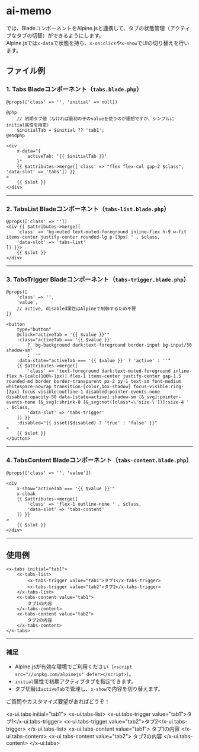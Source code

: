 


# ai-memo


では、BladeコンポーネントをAlpine.jsと連携して、タブの状態管理（アクティブなタブの切替）ができるようにします。  
Alpine.jsでは`x-data`で状態を持ち、`x-on:click`や`x-show`でUIの切り替えを行います。

## ファイル例

### 1. Tabs Bladeコンポーネント（`tabs.blade.php`）

```blade name=resources/views/components/tabs.blade.php
@props(['class' => '', 'initial' => null])

@php
    // 初期タブ値（なければ最初の子のvalueを使うのが理想ですが、シンプルにinitial属性を用意）
    $initialTab = $initial ?? 'tab1';
@endphp

<div 
    x-data="{
        activeTab: '{{ $initialTab }}'
    }"
    {{ $attributes->merge(['class' => "flex flex-col gap-2 $class", 'data-slot' => 'tabs']) }}
>
    {{ $slot }}
</div>
```

---

### 2. TabsList Bladeコンポーネント（`tabs-list.blade.php`）

```blade name=resources/views/components/tabs-list.blade.php
@props(['class' => ''])
<div {{ $attributes->merge([
    'class' => 'bg-muted text-muted-foreground inline-flex h-9 w-fit items-center justify-center rounded-lg p-[3px] ' . $class,
    'data-slot' => 'tabs-list'
]) }}>
    {{ $slot }}
</div>
```

---

### 3. TabsTrigger Bladeコンポーネント（`tabs-trigger.blade.php`）

```blade name=resources/views/components/tabs-trigger.blade.php
@props([
    'class' => '',
    'value',
    // active, disabled属性はAlpineで制御するため不要
])

<button
    type="button"
    @click="activeTab = '{{ $value }}'"
    :class="activeTab === '{{ $value }}' 
        ? 'bg-background dark:text-foreground border-input bg-input/30 shadow-sm' 
        : ''"
    :data-state="activeTab === '{{ $value }}' ? 'active' : ''"
    {{ $attributes->merge([
        'class' => 'text-foreground dark:text-muted-foreground inline-flex h-[calc(100%-1px)] flex-1 items-center justify-center gap-1.5 rounded-md border border-transparent px-2 py-1 text-sm font-medium whitespace-nowrap transition-[color,box-shadow] focus-visible:ring-[3px] focus-visible:outline-1 disabled:pointer-events-none disabled:opacity-50 data-[state=active]:shadow-sm [&_svg]:pointer-events-none [&_svg]:shrink-0 [&_svg:not([class*=\'size-\'])]:size-4 ' . $class,
        'data-slot' => 'tabs-trigger'
    ]) }}
    :disabled="{{ isset($disabled) ? 'true' : 'false' }}"
>
    {{ $slot }}
</button>
```

---

### 4. TabsContent Bladeコンポーネント（`tabs-content.blade.php`）

```blade name=resources/views/components/tabs-content.blade.php
@props(['class' => '', 'value'])

<div
    x-show="activeTab === '{{ $value }}'"
    x-cloak
    {{ $attributes->merge([
        'class' => 'flex-1 outline-none ' . $class,
        'data-slot' => 'tabs-content'
    ]) }}
>
    {{ $slot }}
</div>
```

---

## 使用例

```blade
<x-tabs initial="tab1">
    <x-tabs-list>
        <x-tabs-trigger value="tab1">タブ1</x-tabs-trigger>
        <x-tabs-trigger value="tab2">タブ2</x-tabs-trigger>
    </x-tabs-list>
    <x-tabs-content value="tab1">
        タブ1の内容
    </x-tabs-content>
    <x-tabs-content value="tab2">
        タブ2の内容
    </x-tabs-content>
</x-tabs>
```

---

### 補足
- Alpine.jsが有効な環境でご利用ください（`<script src="//unpkg.com/alpinejs" defer></script>`）。
- `initial`属性で初期アクティブタブを指定できます。
- タブ切替は`activeTab`で管理し、`x-show`で内容を切り替えます。

ご質問やカスタマイズ要望があればどうぞ！


<x-ui.tabs initial="tab1">
    <x-ui.tabs-list>
        <x-ui.tabs-trigger value="tab1">タブ1</x-ui.tabs-trigger>
        <x-ui.tabs-trigger value="tab2">タブ2</x-ui.tabs-trigger>
    </x-ui.tabs-list>
    <x-ui.tabs-content value="tab1">
        タブ1の内容
    </x-ui.tabs-content>
    <x-ui.tabs-content value="tab2">
        タブ2の内容
    </x-ui.tabs-content>
</x-ui.tabs>
